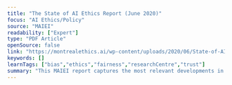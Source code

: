 ```yaml
---
title: "The State of AI Ethics Report (June 2020)"
focus: "AI Ethics/Policy"
source: "MAIEI"
readability: ["Expert"]
type: "PDF Article"
openSource: false
link: "https://montrealethics.ai/wp-content/uploads/2020/06/State-of-AI-Ethics-June-2020-report.pdf"
keywords: []
learnTags: ["bias","ethics","fairness","researchCentre","trust"]
summary: "This MAIEI report captures the most relevant developments in AI ethics as of June 2020. "
---
```

